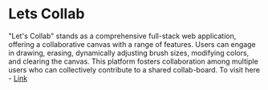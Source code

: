 # Lets Collab

"Let's Collab" stands as a comprehensive full-stack web application, offering a collaborative canvas with a range of features. Users can engage in drawing, erasing, dynamically adjusting brush sizes, modifying colors, and clearing the canvas. This platform fosters collaboration among multiple users who can collectively contribute to a shared collab-board.
To visit here -  [Link](https://starlit-sfogliatella-e5b59b.netlify.app/)
